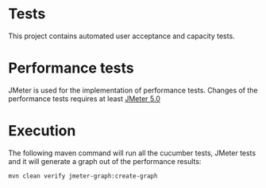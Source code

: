 # Tests
This project contains automated user acceptance and capacity tests.

# Performance tests
JMeter is used for the implementation of performance tests. Changes of the performance tests requires at least [JMeter 5.0](https://jmeter.apache.org/download_jmeter.cgi)

# Execution
The following maven command will run all the cucumber tests, JMeter tests and it will generate a graph out of the performance results:

```
mvn clean verify jmeter-graph:create-graph
```